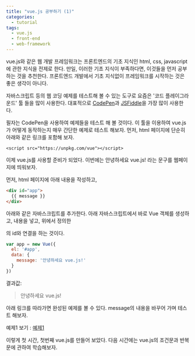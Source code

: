 ```yaml
---
title: "vue.js 공부하기 (1)"
categories:
  - tutorial
tags:
  - vue.js
  - front-end
  - web-framework
---
```


vue.js와 같은 웹 개발 프레임워크는 프론트엔드의 기초 지식인 html, css, javascript에 관한 지식을 전제로 한다. 
만일, 이러한 기초 지식이 부족하다면, 이것들을 먼저 공부하는 것을 추천한다. 프론트엔드 개발에서 기초 지식없이
프레임워크를 시작하는 것은 좋은 생각이 아니다.

자바스크립트 등의 웹 코딩 예제를 테스트해 볼 수 있는 도구로 요즘은 '코드 플레이그라운드' 툴 들을 많이 사용한다.
대표적으로 [CodePen]과 [JSFiddle]을 가장 많이 사용한다.

필자는 CodePen을 사용하여 예제들을 테스트 해 볼 것이다. 이 툴을 이용하여 vue.js가 어떻게 동작하는지 매우 간단한 예제로 테스트 해보자.
먼저, html 페이지에 단순히 아래와 같은 링크를 포함해 보자.

```
<script src="https://unpkg.com/vue"></script>
```

이제 vue.js를 사용할 준비가 되었다.
이번에는 안녕하세요 vue.js! 라는 문구를 웹페이지에 띄워보자.

먼저, html 페이지에 아래 내용을 작성하고,
```html
<div id="app">
  {{ message }}
</div>
```

아래와 같은 자바스크립트를 추가한다. 아래 자바스크립트에서 바로 Vue 객체를 생성하고, 내용을 넣고, 위에서 정의한 <div>의 id와 연결을 하는 것이다.

```js
var app = new Vue({
  el: '#app',
  data: {
    message: '안녕하세요 vue.js!'
  }
})
```

결과값:
> 안녕하세요 vue.js!

아래 링크를 따라가면 완성된 예제를 볼 수 있다. message의 내용을 바꾸어 가며 테스트 해보자.

예제1 보기 : [예제1]

이렇게 첫 시간, 첫번째 vue.js를 만들어 보았다.
다음 시간에는 vue.js의 조건문과 반복문에 관하여 학습해보자.


[예제1]: https://codepen.io/joanpark-the-decoder/pen/rNBLjMg
[CodePen]: http://codepen.io
[JSFiddle]: https://jsfiddle.net
